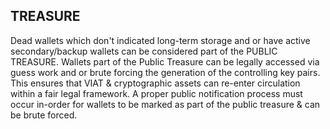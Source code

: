 ## TREASURE

Dead wallets which don't indicated long-term storage and or have active secondary/backup wallets can be considered part of the PUBLIC TREASURE. Wallets part of the Public Treasure can be legally accessed via guess work and or brute forcing the generation of the controlling key pairs. This ensures that VIAT & cryptographic assets can re-enter circulation within a fair legal framework. A proper public notification process must occur in-order for wallets to be marked as part of the public treasure & can be brute forced.
